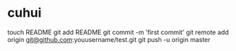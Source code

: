 # cuhui
touch README
git add README
git commit -m 'first commit'
git remote add origin git@github.com:youusername/test.git
git push -u origin master
